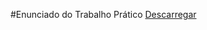 #Enunciado do Trabalho Prático
[Descarregar](https://github.com/RubenO94/Programa-Gestao-de-viagens/files/10378252/Gestao.de.viagens.feitas.pelos.taxis-v1-20221123_202028.pdf)

